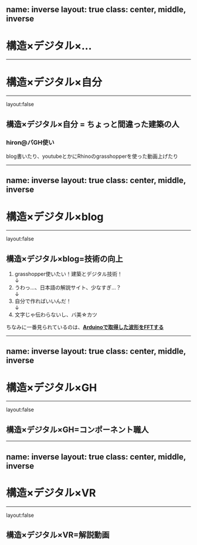 name: inverse
layout: true
class: center, middle, inverse
---
# 構造×デジタル×...
---
# 構造×デジタル×自分
---
layout:false
## 構造×デジタル×自分 = ちょっと間違った建築の人
### hiron@バGH使い
blog書いたり、youtubeとかにRhinoのgrasshopperを使った動画上げたり

---
name: inverse
layout: true
class: center, middle, inverse
---
# 構造×デジタル×blog
---
layout:false
## 構造×デジタル×blog=技術の向上
1.  grasshopper使いたい！建築とデジタル技術！  
↓
2.  うわっ…、日本語の解説サイト、少なすぎ…？  
↓
3.  自分で作ればいいんだ！  
↓
4.  文字じゃ伝わらないし、バ美☆カツ  

ちなみに一番見られているのは、__[Arduinoで取得した波形をFFTする](https://rgkr-memo.blogspot.com/2015/10/arduinofft.html)__

---
name: inverse
layout: true
class: center, middle, inverse
---
# 構造×デジタル×GH
---
layout:false
## 構造×デジタル×GH=コンポーネント職人

---
name: inverse
layout: true
class: center, middle, inverse
---
# 構造×デジタル×VR
---
layout:false
## 構造×デジタル×VR=解説動画

